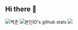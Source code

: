 ## Hi there 👋

 ![백준]( http://mazassumnida.wtf/api/v2/generate_badge?boj=wlsrb4013)
 ![본인ID's github stats](https://github-readme-stats.vercel.app/api?username=Aristia0930&show_icons=true)
<img src="https://img.shields.io/badge/#3776AB?style=for-the-badge&logo=python&logoColor=white">

